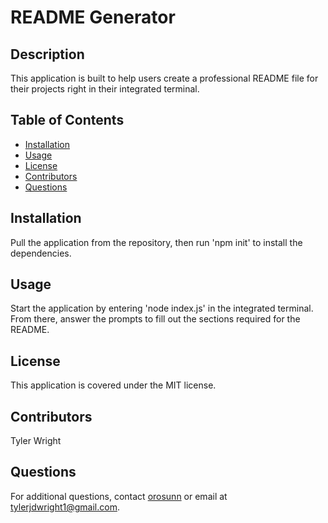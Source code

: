 
# README Generator

## Description
This application is built to help users create a professional README file for their projects right in their integrated terminal.
      
## Table of Contents
- [Installation](#installation)
- [Usage](#usage)
- [License](#license)
- [Contributors](#contributors)
- [Questions](#questions)
      
## Installation
Pull the application from the repository, then run 'npm init' to install the dependencies.
      
## Usage
Start the application by entering 'node index.js' in the integrated terminal. From there, answer the prompts to fill out the sections required for the README.
      
## License
This application is covered under the MIT license.
      
## Contributors
Tyler Wright
      
## Questions
For additional questions, contact [orosunn](https://github.com/orosunn) or email at tylerjdwright1@gmail.com.
